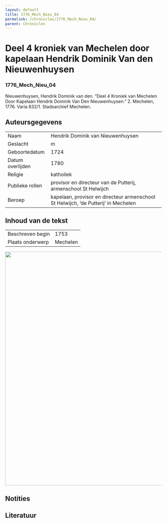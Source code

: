 ```yaml
---
layout: default
title: 1776_Mech_Nieu_04
permalink: /chronicles/1776_Mech_Nieu_04/
parent: Chronicles
--- 
```



# Deel 4 kroniek van Mechelen door kapelaan Hendrik Dominik Van den Nieuwenhuysen 

### 1776_Mech_Nieu_04 

Nieuwenhuysen, Hendrik Dominik van den. “Deel 4 Kroniek van Mechelen Door Kapelaan Hendrik Dominik Van Den Nieuwenhuysen.” 2. Mechelen, 1776. Varia 832/1. Stadsarchief Mechelen. 

## Auteursgegevens 

| | | 
| --------------- | --------------- | 
| Naam | Hendrik Dominik van Nieuwenhuysen | 
| Geslacht | m | 
| Geboortedatum | 1724 | 
| Datum overlijden | 1780 | 
| Religie | katholiek | 
| Publieke rollen | provisor en directeur van de Putterij, armenschool St Helwijch | 
| Beroep | kapelaan, provisor en directeur armenschool St Helwijch, ‘de Putterij’ in Mechelen | 

## Inhoud van de tekst 

| | | 
| --------------- | --------------- | 
| Beschreven begin | 1753 | 
| Plaats onderwerp | Mechelen | 

[<img src="..\..\barplots_chronicles\1776_Mech_Nieu_04.jpg" width="750"/>](..\..\barplots_chronicles\1776_Mech_Nieu_04.jpg) 

## Notities 

## Literatuur 

